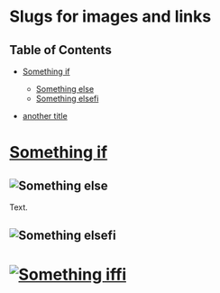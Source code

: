 # Slugs for images and links

## Table of Contents

-   [Something if](#something-if)

    -   [Something else](#something-else)
    -   [Something elsefi](#something-elsefi)

-   [another title](#another-title)

# [Something if](http://a-link.com)

## ![Something else](an-image.svg)

Text.

## ![](an-alt.jpeg "Something elsefi")

# [![Something iffi](a-link.png "a title")](http://a-link.com "another title")
